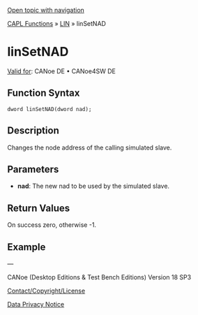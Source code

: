 [Open topic with navigation](../../../../../CANoeDEFamily.htm#Topics/CAPLFunctions/LIN/Functions/CAPLfunctionLINSetNad.md)

[CAPL Functions](../../CAPLfunctions.md) » [LIN](../CAPLfunctionsLINOverview.md) » linSetNAD

# linSetNAD

[Valid for](../../../Shared/FeatureAvailability.md): CANoe DE • CANoe4SW DE

## Function Syntax

```
dword linSetNAD(dword nad);
```

## Description

Changes the node address of the calling simulated slave.

## Parameters

- **nad**: The new nad to be used by the simulated slave.

## Return Values

On success zero, otherwise -1.

## Example

—

CANoe (Desktop Editions & Test Bench Editions) Version 18 SP3

[Contact/Copyright/License](../../../Shared/ContactCopyrightLicense.md)

[Data Privacy Notice](https://www.vector.com/int/en/company/get-info/privacy-policy/)
